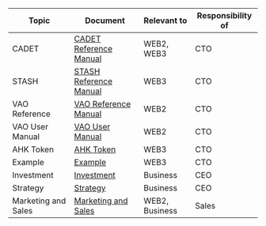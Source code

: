 | Topic               | Document                                                 | Relevant to    | Responsibility of |
| ------------------- | -------------------------------------------------------- | -------------- | ----------------- |
| CADET               | [CADET Reference Manual](<MD/CADET Reference Manual.md>) | WEB2, WEB3     | CTO               |
| STASH               | [STASH Reference Manual](<MD/STASH Reference Manual.md>) | WEB3           | CTO               |
| VAO Reference       | [VAO Reference Manual](<MD/VAO Reference Manual.md>)     | WEB2           | CTO               |
| VAO User Manual     | [VAO User Manual](<MD/VAO User Manual.md>)               | WEB2           | CTO               |
| AHK Token           | [AHK Token](<MD/AHK Token.md>)                           | WEB3           | CTO               |
| Example             | [Example](<MD/Example.md>)                               | WEB3           | CTO               |
| Investment          | [Investment](<MD/Investment.md>)                         | Business       | CEO               |
| Strategy            | [Strategy](<MD/Strategy.md>)                             | Business       | CEO               |
| Marketing and Sales | [Marketing and Sales](<MD/Marketing and Sales.md>)       | WEB2, Business | Sales             |
